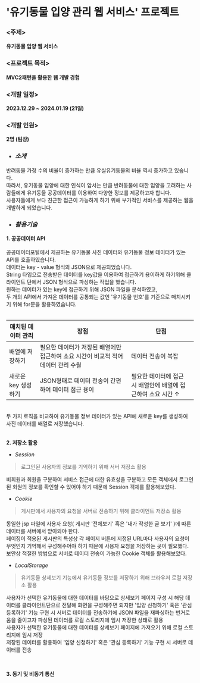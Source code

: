 # '유기동물 입양 관리 웹 서비스' 프로젝트
### <주제> 
**유기동물 입양 웹 서비스**<br>
### <프로젝트 목적> 
**MVC2패턴을 활용한 웹 개발 경험**<br>
### <개발 일정> 
**2023.12.29 ~ 2024.01.19 (21일)**<br>
### <개발 인원> 
**2명 (팀장)**<br>

- ### __*소개*__<br>
반려동물 가정 수의 비율이 증가하는 만큼 유실유기동물의 비율 역시 증가하고 있습니다.<br>
따라서, 유기동물 입양에 대한 인식이 앞서는 만큼 반려동물에 대한 입양을 고려하는 사람들에게 유기동물 공공데이터를 이용하여 다양한 정보를 제공하고자 합니다.<br>
사용자들에게 보다 친근한 접근이 가능하게 하기 위해 부가적인 서비스를 제공하는 웹을 개발하게 되었습니다.<br>

- ### __*활용기술*__<br>

**1. 공공데이터 API** <br>
<br>
 공공데이터포털에서 제공하는 유기동물 사진 데이터와 유기동물 정보 데이터가 있는 API를 호출하였습니다.<br>
 데이터는 key - value 형식의 JSON으로 제공되었습니다.<br>
String 타입으로 전송받은 데이터를 key값을 이용하여 접근하기 용이하게 하기위해 클라이언트 단에서 JSON 형식으로 파싱하는 작업을 했습니다.<br>
원하는 데이터가 있는 key에 접근하기 위해 JSON 파일을 분석하였고,<br>
두 개의 API에서 가져온 데이터를 공통되는 값인 '유기동물 번호'를 기준으로 매치시키기 위해 for문을 활용하였습니다.<br>
<br>

| 매치된 데이터 관리 | 장점 | 단점 |
|---------|-----|-----|
| 배열에 저장하기 | 필요한 데이터가 저장된 배열에만 접근하여 소요 시간이 비교적 적어 데이터 관리 수월 | 데이터 전송이 복잡 |
| 새로운 key 생성하기 | JSON형태로 데이터 전송이 간편하여 데이터 접근 용이 | 필요한 데이터에 접근 시 배열안에 배열에 접근하여 소요 시간 ↑ |
<br>
두 가지 로직을 비교하여 유기동물 정보 데이터가 있는 API에 새로운 key를 생성하여 사진 데이터를 배열로 저장했습니다.<br>
 
 <br>
 
**2. 저장소 활용** <br>

- _*Session*_<br>
> 로그인된 사용자의 정보를 기억하기 위해 서버 저장소 활용<br>

비회원과 회원을 구분하여 서비스 접근에 대한 유효성을 구분하고 모든 객체에서 로그인 된 회원의 정보를 확인할 수 있어야 하기 때문에 Session 객체를 활용해보았다.<br>

- _*Cookie*_<br>
> 게시판에서 사용자의 요청을 서버로 전송하기 위해 클라이언트 저장소 활용<br>


동일한 jsp 파일에 사용자 요청( 게시판 '전체보기' 혹은 '내가 작성한 글 보기' )에 따른 데이터를 서버에서 받아와야 한다.<br>
페이징이 적용된 게시판의 특성상 각 페이지 버튼에 지정된 URL마다 사용자의 요청이 무엇인지 기억해서 구성해주어야 하기 때문에 사용자 요청을 저장하는 곳이 필요했다.<br>
보안상 적절한 방법으로 서버로 데이터 전송이 가능한 Cookie 객체를 활용해보았다.<br>

- _*LocalStorage*_<br>
> 유기동물 상세보기 기능에서 유기동물 정보를 저장하기 위해 브라우저 로컬 저장소 활용<br>

사용자가 선택한 유기동물에 대한 데이터를 바탕으로 상세보기 페이지 구성 시 해당 데이터를 클라이언트단으로 전달해 화면을 구성해주면 되지만 '입양 신청하기' 혹은 '관심 등록하기' 기능 구현 시 서버로 데이터를 전송하기에 JSON 파일을 재파싱하는 번거로움을 줄이고자 파싱된 데이터를 로컬 스토리지에 임시 저장한 상태로 활용<br>
사용자가 선택한 유기동물에 대한 데이터를 상세보기 페이지에 가져오기 위해 로컬 스토리지에 임시 저장<br>
저장된 데이터를 활용하여 '입양 신청하기' 혹은 '관심 등록하기' 기능 구현 시 서버로 데이터를 전송<br>

<br>

**3. 동기 및 비동기 통신** <br>



